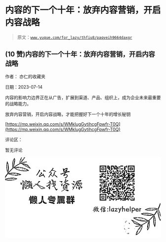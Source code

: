 # 内容的下一个十年：放弃内容营销，开启内容战略

> 原文：[`www.yuque.com/for_lazy/thfiu8/paqveih9664daxgr`](https://www.yuque.com/for_lazy/thfiu8/paqveih9664daxgr)



## (10 赞)内容的下一个十年：放弃内容营销，开启内容战略 

作者： 亦仁的收藏夹 

日期：2023-07-14 

内容的影响力边界正在从广告，扩展到渠道、产品、组织上，成为企业未来最重要的战略能力。 

放弃内容营销，开启内容战略，才能把握好下一个十年的增长秘钥 

[https://mp.weixin.qq.com/s/WMklugGytihcgFpwfr-T0Q](https://mp.weixin.qq.com/s/WMklugGytihcgFpwfr-T0Q) 

评论区： 

暂无评论 

![](img/894d30a529e7c37bcd3392323c99941c.png)  